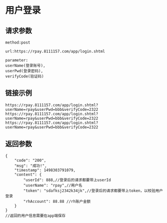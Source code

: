 # 用户登录

## 请求参数
	method:post
	
	url:https://rpay.8111157.com/app/login.shtml
	
	parameter:
	userName(登录账号),
	userPwd(登录密码),
	verifyCode(验证码)

## 链接示例
    https://rpay.8111157.com/app/login.shtml?userName=rpay&userPwd=bbb&verifyCode=2322
    https://rpay.8111157.com/app/login.shtml?userName=rpay&userPwd=bbb&verifyCode=2322
    https://rpay.8111157.com/app/login.shtml?userName=rpay&userPwd=bbb&verifyCode=2322
    
## 返回参数
	{
		"code": "200",
		"msg": "成功!",
		"timestamp": 1498303791079,
		"content": {
			"userId": 888,//登录后的请求都要带上userId
			"userName": "rpay",//用户名
			"token": "sdafksj2342k34jk",//登录后的请求都要带上token，以校验用户登录
			"rhAccount": 88.88 //rh账户金额
		}
	}
	//返回的用户信息需要在app端保存